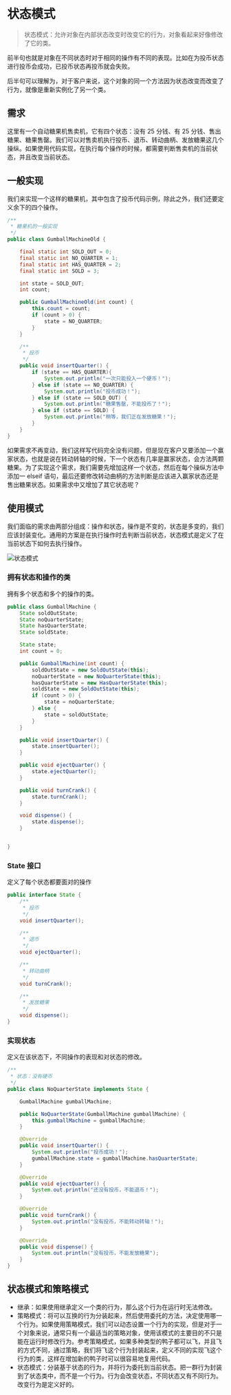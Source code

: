 # 状态模式

>状态模式：允许对象在内部状态改变时改变它的行为，对象看起来好像修改了它的类。

前半句也就是对象在不同状态时对于相同的操作有不同的表现。比如在为投币状态进行投币会成功，已投币状态再投币就会失败。

后半句可以理解为，对于客户来说，这个对象的同一个方法因为状态改变而改变了行为，就像是重新实例化了另一个类。

## 需求

这里有一个自动糖果机售卖机，它有四个状态：没有 25 分钱、有 25 分钱、售出糖果、糖果售罄。我们可以对售卖机执行投币、退币、转动曲柄、发放糖果这几个操纵。如果使用代码实现，在执行每个操作的时候，都需要判断售卖机的当前状态，并且改变当前状态。

## 一般实现

我们来实现一个这样的糖果机，其中包含了投币代码示例，除此之外，我们还要定义余下的四个操作。

```java
/**
 * 糖果机的一般实现
 */
public class GumballMachineOld {

    final static int SOLD_OUT = 0;
    final static int NO_QUARTER = 1;
    final static int HAS_QUARTER = 2;
    final static int SOLD = 3;

    int state = SOLD_OUT;
    int count;

    public GumballMachineOld(int count) {
        this.count = count;
        if (count > 0) {
            state = NO_QUARTER;
        }
    }

    /**
     * 投币
     */
    public void insertQuarter() {
        if (state == HAS_QUARTER){
            System.out.println("一次只能投入一个硬币！");
        } else if (state == NO_QUARTER) {
            System.out.println("投币成功！");
        } else if (state == SOLD_OUT) {
            System.out.println("糖果售罄，不能投币了！");
        } else if (state == SOLD) {
            System.out.println("稍等，我们正在发放糖果！");
        }
    }
}

```

如果需求不再变动，我们这样写代码完全没有问题，但是现在客户又要添加一个赢家状态，也就是说在转动转轴的时候，下一个状态有几率是赢家状态，会方法两颗糖果。为了实现这个需求，我们需要先增加这样一个状态，然后在每个操纵方法中添加一 elseif 语句，最后还要修改转动曲柄的方法判断是应该进入赢家状态还是售出糖果状态。如果需求中又增加了其它状态呢？

## 使用模式

我们面临的需求由两部分组成：操作和状态，操作是不变的，状态是多变的，我们应该封装变化。通用的方案是在执行操作时去判断当前状态，状态模式是定义了在当前状态下如何去执行操作。

![状态模式](https://note.youdao.com/yws/public/resource/fb63e88819e0de2bc8a59f7f002e0843/xmlnote/6C53B03BDE6A427F817FB176AB3EE257/14552)

### 拥有状态和操作的类

拥有多个状态和多个的操作的类。

```java
public class GumballMachine {
    State soldOutState;
    State noQuarterState;
    State hasQuarterState;
    State soldState;

    State state;
    int count = 0;

    public GumballMachine(int count) {
        soldOutState = new SoldOutState(this);
        noQuarterState = new NoQuarterState(this);
        hasQuarterState = new HasQuarterState(this);
        soldState = new SoldOutState(this);
        if (count > 0) {
            state = noQuarterState;
        } else {
            state = soldOutState;
        }
    }

    public void insertQuarter() {
        state.insertQuarter();
    }

    public void ejectQuarter() {
        state.ejectQuarter();
    }

    public void turnCrank() {
        state.turnCrank();
    }

    void dispense() {
        state.dispense();
    }


}

```

### State 接口

定义了每个状态都要面对的操作

```java
public interface State {
    /**
     * 投币
     */
    void insertQuarter();

    /**
     * 退币
     */
    void ejectQuarter();

    /**
     * 转动曲柄
     */
    void turnCrank();

    /**
     * 发放糖果
     */
    void dispense();
}

```

### 实现状态

定义在该状态下，不同操作的表现和对状态的修改。

```java
/**
 * 状态：没有硬币
 */
public class NoQuarterState implements State {

    GumballMachine gumballMachine;

    public NoQuarterState(GumballMachine gumballMachine) {
        this.gumballMachine = gumballMachine;
    }

    @Override
    public void insertQuarter() {
        System.out.println("投币成功！");
        gumballMachine.state = gumballMachine.hasQuarterState;
    }

    @Override
    public void ejectQuarter() {
        System.out.println("还没有投币，不能退币！");
    }

    @Override
    public void turnCrank() {
        System.out.println("没有投币，不能转动转轴！");
    }

    @Override
    public void dispense() {
        System.out.println("没有投币，不能发放糖果");
    }
}
```

## 状态模式和策略模式

- 继承：如果使用继承定义一个类的行为，那么这个行为在运行时无法修改。
- 策略模式：将可以互换的行为分装起来，然后使用委托的方法，决定使用哪一个行为。如果使用策略模式，我们可以动态设置一个行为的实现，但是对于一个对象来说，通常只有一个最适当的策略对象，使用该模式的主要目的不只是能在运行时修改行为。参考策略模式，如果多种类型的鸭子都可以飞，并且飞的方式不同，通过策略，我们将飞这个行为封装起来，定义不同的实现飞这个行为的类，这样在增加新的鸭子时可以很容易地复用代码。
- 状态模式：分装基于状态的行为，并将行为委托到当前状态。把一群行为封装到了状态类中，而不是一个行为。行为会改变状态，不同状态又有不同行为。改变行为是定义好的。
